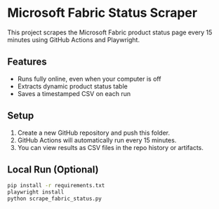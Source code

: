 # Microsoft Fabric Status Scraper

This project scrapes the Microsoft Fabric product status page every 15 minutes using GitHub Actions and Playwright.

## Features

- Runs fully online, even when your computer is off
- Extracts dynamic product status table
- Saves a timestamped CSV on each run

## Setup

1. Create a new GitHub repository and push this folder.
2. GitHub Actions will automatically run every 15 minutes.
3. You can view results as CSV files in the repo history or artifacts.

## Local Run (Optional)

```bash
pip install -r requirements.txt
playwright install
python scrape_fabric_status.py
```
